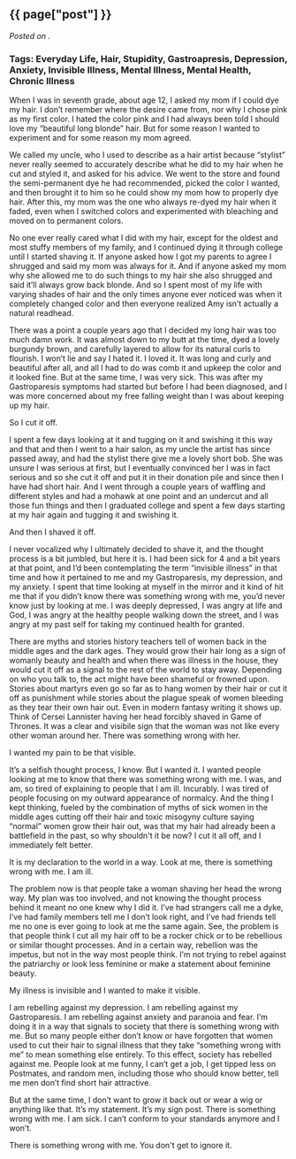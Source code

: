 

## {{ page["post"] }}

*Posted on <!--{ page["date"] }-->.*

### Tags: Everyday Life, Hair, Stupidity, Gastroapresis, Depression, Anxiety, Invisible Illness, Mental Illness, Mental Health, Chronic Illness

When I was in seventh grade, about age 12, I asked my mom if I could dye my hair.  I don’t remember where the desire came from, nor why I chose pink as my first color.  I hated the color pink and I had always been told I should love my “beautiful long blonde” hair.  But for some reason I wanted to experiment and for some reason my mom agreed.  

We called my uncle, who I used to describe as a hair artist because “stylist” never really seemed to accurately describe what he did to my hair when he cut and styled it, and asked for his advice.  We went to the store and found the semi-permanent dye he had recommended, picked the color I wanted, and then brought it to him so he could show my mom how to properly dye hair.  After this, my mom was the one who always re-dyed my hair when it faded, even when I switched colors and experimented with bleaching and moved on to permanent colors.

No one ever really cared what I did with my hair, except for the oldest and most stuffy members of my family, and I continued dying it through college until I started shaving it.  If anyone asked how I got my parents to agree I shrugged and said my mom was always for it.  And if anyone asked my mom why she allowed me to do such things to my hair she also shrugged and said it’ll always grow back blonde.  And so I spent most of my life with varying shades of hair and the only times anyone ever noticed was when it completely changed color and then everyone realized Amy isn’t actually a natural readhead.

There was a point a couple years ago that I decided my long hair was too much damn work.  It was almost down to my butt at the time, dyed a lovely burgundy brown, and carefully layered to allow for its natural curls to flourish.  I won’t lie and say I hated it.  I loved it.  It was long and curly and beautiful after all, and all I had to do was comb it and upkeep the color and it looked fine.  But at the same time, I was very sick.  This was after my Gastroparesis symptoms had started but before I had been diagnosed, and I was more concerned about my free falling weight than I was about keeping up my hair.

So I cut it off.

I spent a few days looking at it and tugging on it and swishing it this way and that and then I went to a hair salon, as my uncle the artist has since passed away, and had the stylist there give me a lovely short bob.  She was unsure I was serious at first, but I eventually convinced her I was in fact serious and so she cut it off and put it in their donation pile and since then I have had short hair.  And I went through a couple years of waffling and different styles and had a mohawk at one point and an undercut and all those fun things and then I graduated college and spent a few days starting at my hair again and tugging it and swishing it.

And then I shaved it off.

I never vocalized why I ultimately decided to shave it, and the thought process is a bit jumbled, but here it is.  I had been sick for 4 and a bit years at that point, and I’d been contemplating the term “invisible illness” in that time and how it pertained to me and my Gastroparesis, my depression, and my anxiety.  I spent that time looking at myself in the mirror and it kind of hit me that if you didn’t know there was something wrong with me, you’d never know just by looking at me.  I was deeply depressed, I was angry at life and God, I was angry at the healthy people walking down the street, and I was angry at my past self for taking my continued health for granted.

There are myths and stories history teachers tell of women back in the middle ages and the dark ages.  They would grow their hair long as a sign of womanly beauty and health and when there was illness in the house, they would cut it off as a signal to the rest of the world to stay away.  Depending on who you talk to, the act might have been shameful or frowned upon.  Stories about martyrs even go so far as to hang women by their hair or cut it off as punishment while stories about the plague speak of women bleeding as they tear their own hair out.  Even in modern fantasy writing it shows up.  Think of Cersei Lannister having her head forcibly shaved in Game of Thrones.  It was a clear and visibile sign that the woman was not like every other woman around her.  There was something wrong with her.

I wanted my pain to be that visible.

It’s a selfish thought process, I know.  But I wanted it.  I wanted people looking at me to know that there was something wrong with me.  I was, and am, so tired of explaining to people that I am ill.  Incurably.  I was tired of people focusing on my outward appearance of normalcy.  And the thing I kept thinking, fueled by the combination of myths of sick women in the middle ages cutting off their hair and toxic misogyny culture saying “normal” women grow their hair out, was that my hair had already been a battlefield in the past, so why shouldn't it be now?  I cut it all off, and I immediately felt better.

It is my declaration to the world in a way.  Look at me, there is something wrong with me.  I am ill.

The problem now is that people take a woman shaving her head the wrong way.  My plan was too involved, and not knowing the thought process behind it meant no one knew why I did it.  I’ve had strangers call me a dyke, I’ve had family members tell me I don’t look right, and I’ve had friends tell me no one is ever going to look at me the same again.  See, the problem is that people think I cut all my hair off to be a rocker chick or to be rebellious or similar thought processes.  And in a certain way, rebellion was the impetus, but not in the way most people think.  I’m not trying to rebel against the patriarchy or look less feminine or make a statement about feminine beauty.

My illness is invisible and I wanted to make it visible.

I am rebelling against my depression.  I am rebelling against my Gastroparesis.  I am rebelling against anxiety and paranoia and fear.  I’m doing it in a way that signals to society that there is something wrong with me.  But so many people either don’t know or have forgotten that women used to cut their hair to signal illness that they take “something wrong with me” to mean something else entirely.  To this effect, society has rebelled against me.  People look at me funny, I can’t get a job, I get tipped less on Postmates, and random men, including those who should know better, tell me men don’t find short hair attractive.

But at the same time, I don’t want to grow it back out or wear a wig or anything like that.  It’s my statement.  It’s my sign post.  There is something wrong with me.  I am sick.  I can’t conform to your standards anymore and I won’t.  

There is something wrong with me.  You don't get to ignore it.
